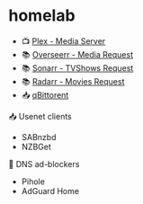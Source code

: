 # homelab

- 📺 [Plex - Media Server](plex/compose.yml)
- 📚 [Overseerr - Media Request](overserr/compose.yml)
- 📚 [Sonarr - TVShows Request](sonarr/compose.yml)
- 📚 [Radarr - Movies Request](radarr/compose.yml)
- 📥 [qBittorent](qbittorrent/compose.yml)

📥 Usenet clients
- SABnzbd
- NZBGet

🚫 DNS ad-blockers
- Pihole
- AdGuard Home
